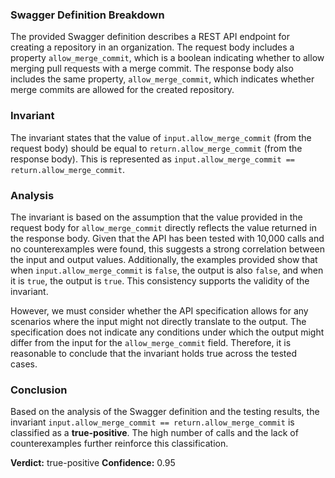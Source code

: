 ### Swagger Definition Breakdown
The provided Swagger definition describes a REST API endpoint for creating a repository in an organization. The request body includes a property `allow_merge_commit`, which is a boolean indicating whether to allow merging pull requests with a merge commit. The response body also includes the same property, `allow_merge_commit`, which indicates whether merge commits are allowed for the created repository.

### Invariant
The invariant states that the value of `input.allow_merge_commit` (from the request body) should be equal to `return.allow_merge_commit` (from the response body). This is represented as `input.allow_merge_commit == return.allow_merge_commit`.

### Analysis
The invariant is based on the assumption that the value provided in the request body for `allow_merge_commit` directly reflects the value returned in the response body. Given that the API has been tested with 10,000 calls and no counterexamples were found, this suggests a strong correlation between the input and output values. Additionally, the examples provided show that when `input.allow_merge_commit` is `false`, the output is also `false`, and when it is `true`, the output is `true`. This consistency supports the validity of the invariant.

However, we must consider whether the API specification allows for any scenarios where the input might not directly translate to the output. The specification does not indicate any conditions under which the output might differ from the input for the `allow_merge_commit` field. Therefore, it is reasonable to conclude that the invariant holds true across the tested cases.

### Conclusion
Based on the analysis of the Swagger definition and the testing results, the invariant `input.allow_merge_commit == return.allow_merge_commit` is classified as a **true-positive**. The high number of calls and the lack of counterexamples further reinforce this classification.

**Verdict:** true-positive
**Confidence:** 0.95

